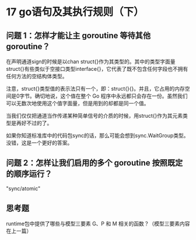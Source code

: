 # 17 go语句及其执行规则（下）

## 问题 1：怎样才能让主 goroutine 等待其他 goroutine？

在声明通道sign的时候是以chan struct{}作为其类型的。其中的类型字面量struct{}有些类似于空接口类型interface{}，它代表了既不包含任何字段也不拥有任何方法的空结构体类型。

注意，struct{}类型值的表示法只有一个，即：struct{}{}。并且，它占用的内存空间是0字节。确切地说，这个值在整个 Go 程序中永远都只会存在一份。虽然我们可以无数次地使用这个值字面量，但是用到的却都是同一个值。

当我们仅仅把通道当作传递某种简单信号的介质的时候，用struct{}作为其元素类型是再好不过的了。

如果你知道标准库中的代码包sync的话，那么可能会想到sync.WaitGroup类型。没错，这是一个更好的答案。

## 问题 2：怎样让我们启用的多个 goroutine 按照既定的顺序运行？

"sync/atomic"

## 思考题

runtime包中提供了哪些与模型三要素 G、P 和 M 相关的函数？（模型三要素内容在上一篇）
